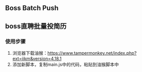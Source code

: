 ## Boss Batch Push
## boss直聘批量投简历


### 使用步骤

1. 浏览器下载油猴：https://www.tampermonkey.net/index.php?ext=iikm&version=4.18.1
2. 添加新脚本，复制main.js中的代码，粘贴到油猴脚本中